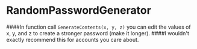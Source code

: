 # RandomPasswordGenerator
 
####In function call ```GenerateContents(x, y, z)``` you can edit the values of x, y, and z to create a stronger password (make it longer). 
####I wouldn't exactly recommend this for accounts you care about.
